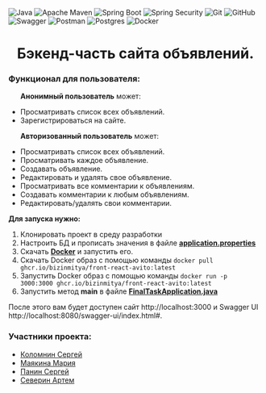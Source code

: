 ![Java](https://img.shields.io/badge/java-%23ED8B00.svg?style=for-the-badge&logo=java&logoColor=white)
![Apache Maven](https://img.shields.io/badge/Apache%20Maven-C71A36?style=for-the-badge&logo=Apache%20Maven&logoColor=white)
![Spring Boot](https://img.shields.io/badge/Spring%20Boot-6DB33F.svg?style=for-the-badge&logo=Spring-Boot&logoColor=white)
![Spring Security](https://img.shields.io/badge/Spring%20Security-6DB33F.svg?style=for-the-badge&logo=Spring-Security&logoColor=white)
![Git](https://img.shields.io/badge/git%20-%23F05033.svg?&style=for-the-badge&logo=git&logoColor=white)
![GitHub](https://img.shields.io/badge/github-%23121011.svg?style=for-the-badge&logo=github&logoColor=white)
![Swagger](https://img.shields.io/badge/-Swagger-%23Clojure?style=for-the-badge&logo=swagger&logoColor=white)
![Postman](https://img.shields.io/badge/Postman-FF6C37?style=for-the-badge&logo=postman&logoColor=white)
![Postgres](https://img.shields.io/badge/postgres-%23316192.svg?style=for-the-badge&logo=postgresql&logoColor=white)
![Docker](https://img.shields.io/badge/docker-%230db7ed.svg?style=for-the-badge&logo=docker&logoColor=white)
<h1 align="center">Бэкенд-часть сайта объявлений.</h1>

<h3>Функционал для пользователя:</h3>
<ul>
  
  **Анонимный пользователь** может:
    <li>Просматривать список всех объявлений.</li>
    <li>Зарегистрироваться на сайте.</li>

  **Авторизованный пользователь** может:
    <li>Просматривать список всех объявлений.</li>
    <li>Просматривать каждое объявление.</li>
    <li>Создавать объявление.</li>
    <li>Редактировать и удалять свое объявление.</li>
    <li>Просматривать все комментарии к объявлениям.</li> 
    <li>Создавать комментарии к любым объявлениям.</li>
    <li>Редактировать/удалять свои комментарии.</li>
    
</ul>

**Для запуска нужно:**
1. Клонировать проект в среду разработки</li>
2. Настроить БД и прописать значения в файле **[application.properties](src/main/resources/application.properties)** 
3. Скачать **[Docker](https://www.docker.com)** и запустить его.
4. Скачать Docker образ с помощью команды ```docker pull ghcr.io/bizinmitya/front-react-avito:latest``` 
5. Запустить Docker образ с помощью команды ```docker run -p 3000:3000 ghcr.io/bizinmitya/front-react-avito:latest``` 
6. Запустить метод **main** в файле **[FinalTaskApplication.java](src/main/java/com/example/finaltask/FinalTaskApplication.java)** 

После этого вам будет доступен сайт  http://localhost:3000 и Swagger UI   http://localhost:8080/swagger-ui/index.html#.

<h3>Участники проекта:</h3>
<ul>
<li><a href="https://github.com/Kolomnin">Коломнин Сергей</a></li>
<li><a href="https://github.com/MAMayakina">Маякина Мария</a></li>
<li><a href="https://github.com/Powerandzeal">Панин Сергей</a></li>
<li><a href="https://github.com/Northinrtm">Северин Артем</a></li>
  
</ul>
